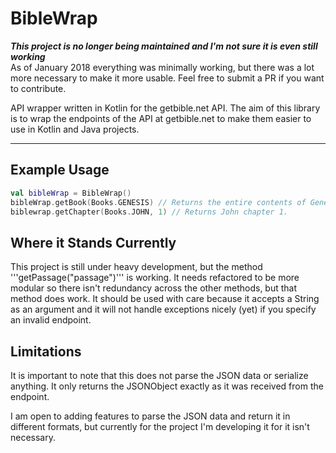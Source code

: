 # BibleWrap

***This project is no longer being maintained and I'm not sure it is even still working***  
As of January 2018 everything was minimally working, but there was a lot more necessary to 
make it more usable. Feel free to submit a PR if you want to contribute.  


API wrapper written in Kotlin for the getbible.net API. The aim of this library is to 
wrap the endpoints of the API at getbible.net to make them easier to use in Kotlin and 
Java projects. 

--------------
## Example Usage  
```kotlin
val bibleWrap = BibleWrap()
bibleWrap.getBook(Books.GENESIS) // Returns the entire contents of Genesis.
biblewrap.getChapter(Books.JOHN, 1) // Returns John chapter 1.
```

## Where it Stands Currently
This project is still under heavy development, but the method '''getPassage("passage")'''
is working. It needs refactored to be more modular so there isn't redundancy across the
other methods, but that method does work. It should be used with care because it accepts
a String as an argument and it will not handle exceptions nicely (yet) if you specify
an invalid endpoint.

## Limitations
It is important to note that this does not parse the JSON data or serialize anything. It 
only returns the JSONObject exactly as it was received from the endpoint.   

I am open to adding features to parse the JSON data and return it in different formats, 
but currently for the project I'm developing it for it isn't necessary.
